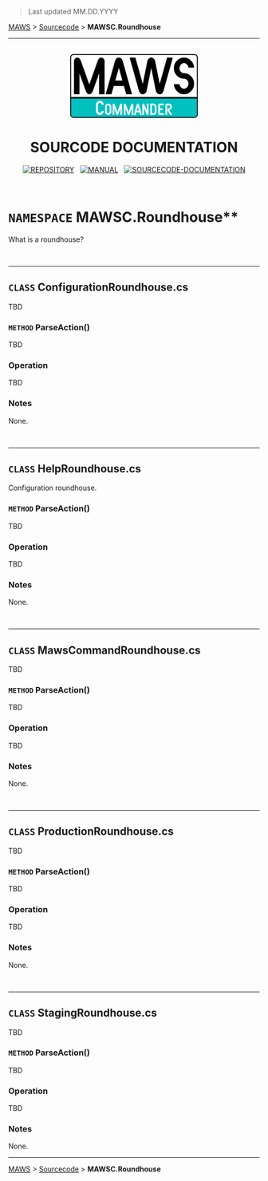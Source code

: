 ﻿> Last updated MM.DD.YYYY

[MAWS](https://github.com/spectrum-health-systems/MAWSC) &gt; [Sourcecode](../Sourcecode/MAWSC-Sourcecode.md) &gt;  **MAWSC.Roundhouse**

***

<br>

<div align="center">

  <img src="../../.github//Logos/maws-logo-commander-512x256.png" alt="MAWSC logo" width="256">
  <h1> 
    SOURCODE DOCUMENTATION
  </h1>

  [![REPOSITORY](https://img.shields.io/badge/REPOSITORY-550055?style=for-the-badge)](https://github.com/spectrum-health-systems/MAWSC)&nbsp;&nbsp;&nbsp;[![MANUAL](https://img.shields.io/badge/MANUAL-550055?style=for-the-badge)](../Manual/MAWSC-Manual.md)&nbsp;&nbsp;&nbsp;[![SOURCECODE-DOCUMENTATION](https://img.shields.io/badge/SOURCECODE%20DOCUMENTATION-8e008e?style=for-the-badge)](MAWSC-Sourcecode.md)

</div>

<br>

# `NAMESPACE` MAWSC.Roundhouse**
What is a roundhouse?

<br>

***

## `CLASS` ConfigurationRoundhouse.cs
TBD

### `METHOD` ParseAction()
TBD

### Operation
TBD

### Notes
None.

<br>

***

## `CLASS` HelpRoundhouse.cs
Configuration roundhouse.

### `METHOD` ParseAction()
TBD

### Operation
TBD

### Notes
None.

<br>

***

## `CLASS` MawsCommandRoundhouse.cs
TBD

### `METHOD` ParseAction()
TBD

### Operation
TBD

### Notes
None.

<br>

***

## `CLASS` ProductionRoundhouse.cs
TBD

### `METHOD` ParseAction()
TBD

### Operation
TBD

### Notes
None.

<br>

***

## `CLASS` StagingRoundhouse.cs
TBD

### `METHOD` ParseAction()
TBD

### Operation
TBD

### Notes
None.

***

[MAWS](https://github.com/spectrum-health-systems/MAWSC) &gt; [Sourcecode](../Sourcecode/MAWSC-Sourcecode.md) &gt;  **MAWSC.Roundhouse**